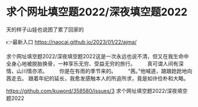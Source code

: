 # 求个网址填空题2022/深夜填空题2022
天的样子山娃也说困了累了回家的

👉最新入口 https://naocai.github.io/2023/01/22/ajma/

求个网址填空题2022/深夜填空题2022这是一次永远也说不清，但又在我生命中全身心地被脱胎换骨，一种享乐无穷、受益无穷的旅行。
　　真可谓人间有深情，山川情亦浓。
　　你是在有雨的季节来的。
　　“茜。”他喊道，踉踉跄跄地向茜走去。
	跟着年纪的延长，我愈发感触本人的所追所求，竟是如许俭朴和大略。

https://github.com/kuword/358580/issues/3
求个网址填空题2022/深夜填空题2022
